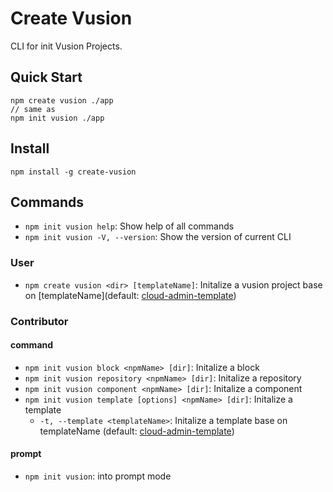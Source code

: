 # Create Vusion

CLI for init Vusion Projects.

## Quick Start

``` shell
npm create vusion ./app
// same as
npm init vusion ./app
```

## Install

``` shell
npm install -g create-vusion
```

## Commands

- `npm init vusion help`: Show help of all commands
- `npm init vusion -V, --version`: Show the version of current CLI

### User

- `npm create vusion <dir> [templateName]`: Initalize a vusion project base on [templateName](default: [cloud-admin-template](https://github.com/vusion-templates/cloud-admin-template))

### Contributor

#### command

- `npm init vusion block <npmName> [dir]`: Initalize a block
- `npm init vusion repository <npmName> [dir]`: Initalize a repository
- `npm init vusion component <npmName> [dir]`: Initalize a component
- `npm init vusion template [options] <npmName> [dir]`: Initalize a template
  - `-t, --template <templateName>`: Initalize a template base on templateName (default: [cloud-admin-template](https://github.com/vusion-templates/cloud-admin-template))

#### prompt

- `npm init vusion`: into prompt mode
